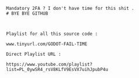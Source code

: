 

    Mandatory 2FA ? I don't have time for this shit .
    # BYE BYE GITHUB
    


    Playlist for all this source code :

    www.tinyurl.com/GODOT-FAIL-TIME

    Direct Playlist URL :

    https://www.youtube.com/playlist?list=PL_0ywSR4_rsV8KLfV9EsVX7uihJpubP4u